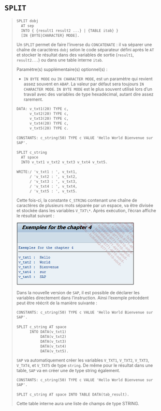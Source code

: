 # **`SPLIT`**

> ```JS
> SPLIT dobj
>   AT sep
>   INTO { {result1 result2 ...} | {TABLE itab} }
>   [IN {BYTE|CHARACTER} MODE].
> ```
>
> Un `SPLIT` permet de faire l’inverse du `CONCATENATE` : il va séparer une chaîne de caractères `dobj` selon le code séparateur défini après le `AT` et stocker le résultat dans des variables de sortie (`result1`, `result2...`) ou dans une table interne `itab`.
>
> Paramètre(s) supplémentaire(s) optionnel(s) :
>
> - `IN BYTE MODE` ou `IN CHARACTER MODE`, est un paramètre qui revient assez souvent en `ABAP`. La valeur par défaut sera toujours `IN CHARACTER MODE`. `IN BYTE MODE` est le plus souvent utilisé lors d’un travail avec des variables de type hexadécimal, autant dire assez rarement.
>
> ```JS
> DATA: v_txt1(20) TYPE c,
>       v_txt2(20) TYPE c,
>       v_txt3(20) TYPE c,
>       v_txt4(20) TYPE c,
>       v_txt5(20) TYPE c.
>
> CONSTANTS: c_string(50) TYPE c VALUE 'Hello World Bienvenue sur SAP'.
>
> SPLIT c_string
>   AT space
>   INTO v_txt1 v_txt2 v_txt3 v_txt4 v_txt5.
>
> WRITE:/ 'v_txt1 : ', v_txt1,
>       / 'v_txt2 : ', v_txt2,
>       / 'v_txt3 : ', v_txt3,
>       / 'v_txt4 : ', v_txt4,
>       / 'v_txt5 : ', v_txt5.
> ```
>
> Cette fois-ci, la constante `C_STRING` contenant une chaîne de caractères de plusieurs mots séparée par un espace, va être divisée et stockée dans les variables `V_TXT\*`. Après exécution, l’écran affiche le résultat suivant :
>
> ![](../00_Ressources/01_06.png)
>
> Dans la nouvelle version de `SAP`, il est possible de déclarer les variables directement dans l’instruction. Ainsi l’exemple précédent peut être réécrit de la manière suivante :
>
> ```JS
> CONSTANTS: c_string(50) TYPE c VALUE 'Hello World Bienvenue sur SAP'.
>
> SPLIT c_string AT space
>       INTO DATA(v_txt1)
>            DATA(v_txt2)
>            DATA(v_txt3)
>            DATA(v_txt4)
>            DATA(v_txt5).
> ```
>
> `SAP` va automatiquement créer les variables `V_TXT1`, `V_TXT2`, `V_TXT3`, `V_TXT4`, et `V_TXT5` de type `string`. De même pour le résultat dans une table, `SAP` va en créer une de type string également.
>
> ```JS
> CONSTANTS: c_string(50) TYPE c VALUE 'Hello World Bienvenue sur SAP'.
>
> SPLIT c_string AT space INTO TABLE DATA(tab_result).
> ```
>
> Cette table interne aura une liste de champs de type STRING.

